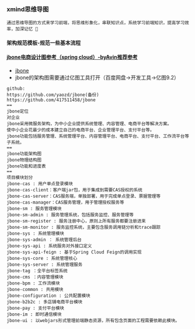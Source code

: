 ### xmind思维导图
```
通过思维导图的方式来学习前端，将思维形象化，串联知识点，系统学习前端知识，提高学习效率，加深记忆 🎉
```
#### 架构规范模板-规范一些基本流程
#### [jbone电商设计图参考（spring cloud）-byAvin推荐参考](https://github.com/417511458/jbone)
- [jbone](https://github.com/yaozd/jbone)
- jbone的架构图需要通过亿图工具打开（百度网盘->开发工具->亿图9.2）
```
github:
https://github.com/yaozd/jbone(备份)
https://github.com/417511458/jbone
==
jbone定位
对企业
jbone采用微服务架构，为中小企业提供系统管理、内容管理、电商平台等解决方案。
使中小企业花最少的成本建立自己的电商平台、企业管理平台、支付平台等。 
jbone功能包括服务管理、系统管理平台、内容管理平台、电商平台、支付平台、工作流平台等子系统。
==
jbone功能架构图
jbone物理结构图
jbone功能和进度表
==
项目模块划分
jbone-cas : 用户单点登录模块
jbone-cas-client：客户端jar包，用于集成到需要CAS授权的系统
jbone-cas-server：CAS服务端，单独部署，用于完成单点登录、票据管理等
jbone-cas-manager：CAS服务管理，用于管理授权服务等
jbone-sm : 服务管理模块
jbone-sm-admin : 服务管理系统，包括服务监控、服务管理等
jbone-sm-register : 服务注册中心，原则上所有服务都要注册进来
jbone-sm-monitor : 服务监控系统，主要包含服务调用链分析和trace跟踪
jbone-sys : 系统管理模块
jbone-sys-admin ： 系统管理后台
jbone-sys-api : 系统服务对外接口定义
jbone-sys-api-feign : 基于Spring Cloud Feign的调用实现
jbone-sys-core : 系统管理核心
jbone-sys-server : 系统管理服务
jbone-tag ：全平台标签系统
jbone-cms ：内容管理模块
jbone-bpm : 工作流模块
jbone-common : 共用模块
jbone-configuration : 公共配置模块
jbone-b2b2c : 多店铺电商平台模块
jbone-pay : 支付平台模块
jbone-im : 即时通信模块
jbone-ui : 以webjars形式管理前端静态资源，所有包含页面的工程需要依赖此模块。
```